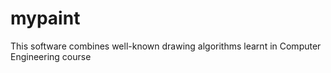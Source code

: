 # mypaint
This software combines well-known drawing algorithms learnt in Computer Engineering course

